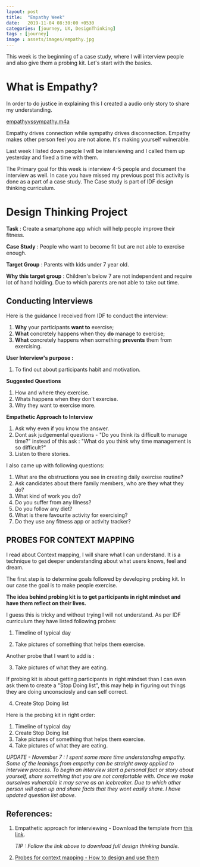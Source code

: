 ```yaml
---
layout: post
title:  "Empathy Week"
date:   2019-11-04 08:30:00 +0530
categories: [journey, UX, DesignThinking]
tags : [journey]
image : assets/images/empathy.jpg
---
```


This week is the beginning of a case study, where I will interview people and also give them a probing kit.  Let's start with the basics.

# What is Empathy?

In order to do justice in explaining this I created a audio only story to share my understanding. 

[empathyvssympathy.m4a](../assets/audio/empathyvssympathy.m4a) 

Empathy drives connection while sympathy drives disconnection. Empathy makes other person feel you are not alone. It's making yourself vulnerable.

Last week I listed down people I will be interviewing and I called them up yesterday and fixed a time with them.

The Primary goal for this week is interview 4-5 people and document the interview as well. In case you have missed my previous post this activity is done as a part of a case study. The Case study is part of IDF design thinking curriculum.  

# Design Thinking Project

**Task** : Create a smartphone app which will help people improve their fitness.

**Case Study** : People who want to become fit but are not able to exercise enough.

**Target Group** :  Parents with kids under 7 year old.

**Why this target group** :  Children's below 7 are not independent and require lot of hand holding.  Due to which parents are not able to take out time.

## Conducting Interviews

Here is the guidance I received from IDF to conduct the interview:

1. **Why** your participants **want to** exercise;
2. **What** concretely happens when they **do** manage to exercise;
3. **What** concretely happens when something **prevents** them from exercising.

**User Interview's purpose :**

1. To find out about participants habit and motivation.

**Suggested Questions**

1. How and where they exercise.
2. Whats happens when they don't exercise.
3. Why they want to exercise more.

**Empathetic Approach to Interview**

1. Ask why even if you know the answer.
2. Dont ask judgemental questions - "Do you think its difficult to manage time?" instead of this ask : "What do you think why time management is so difficult?"
3. Listen to there stories.

I also came up with following questions:

1. What are the obstructions you see in creating daily exercise routine?
2. Ask candidates about there family members, who are they what they do?
3. What kind of work you do?
4. Do you suffer from any Illness?
5. Do you follow any diet?
6. What is there favourite activity for exercising?
7. Do they use any fitness app or activity tracker?

## PROBES FOR CONTEXT MAPPING

I read about Context mapping, I will share what I can understand.  It is a technique to get deeper understanding about what users knows, feel and dream. 

The first step is to determine goals followed by developing probing kit.  In our case the goal is to make people exercise. 

**The idea behind probing kit is to get participants in right mindset and have them reflect on their lives.**  

I guess this is tricky and without trying I will not understand. As per IDF curriculum they have listed following probes:

1. Timeline of typical day

2. Take pictures of something that helps them exercise.


Another probe that I want to add is :

3. Take pictures of what they are eating. 

If probing kit is about getting participants in right mindset than I can even ask them to create a "Stop Doing list", this may help in figuring out things they are doing unconsciosly and can self correct.

4. Create Stop Doing list 

Here is the probing kit in right order:

1. Timeline of typical day
2. Create Stop Doing list 
3. Take pictures of something that helps them exercise.
4. Take pictures of what they are eating. 

*UPDATE - November 7 :  I spent some more time understanding empathy.  Some of the leanings from empathy can be straight away applied to interview process.  To begin an interview start a personal fact or story about yourself, share something that you are not comfortable with. Once we make ourselves vulnerable it may serve as an icebreaker.  Due to which other person will open up and share facts that they wont easily share. I have updated question list above.*

## References:

1. Empathetic approach for interviewing  - Download the template from [this link](https://www.interaction-design.org/templates/conducting-an-interview-with-empathy/sent).

   *TIP : Follow the link above to download full design thinking bundle.*

2. [Probes for context mapping - How to design and use them](https://www.interaction-design.org/literature/article/probes-for-context-mapping-how-to-design-and-use-them?r=sumit-gupta)